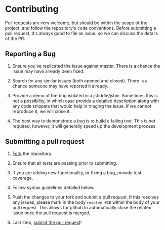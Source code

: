 # Contributing

Pull requests are very welcome, but should be within the scope of the project, and follow the repository's code conventions. Before submitting a pull request, it's always good to file an issue, so we can discuss the details of the PR.

## Reporting a Bug
1. Ensure you've replicated the issue against master.  There is a chance the issue may have already been fixed.

2. Search for any similar issues (both opened and closed).  There is a chance someone may have reported it already.

3. Provide a demo of the bug isolated in a jsfiddle/jsbin.  Sometimes this is not a possibility, in which case provide a detailed description along with any code snippets that would help in triaging the issue.  If we cannot reproduce it, we will close it.

4. The best way to demonstrate a bug is to build a failing test.  This is not required, however, it will generally speed up the development process.

## Submitting a pull request
1. [Fork][fork] the repository.

2. Ensure that all tests are passing prior to submitting.

3. If you are adding new functionality, or fixing a bug, provide test coverage.

4. Follow syntax guidelines detailed below.

5. Push the changes to your fork and submit a pull request.  If this resolves any issues, please mark in the body `resolve #ID` within the body of your pull request.  This allows for github to automatically close the related issue once the pull request is merged.

6. Last step, [submit the pull request][pr]!

[pr]: https://github.com/caridy/intl-datetimeformat-pattern/compare/
[fork]: https://github.com/caridy/intl-datetimeformat-pattern/fork/